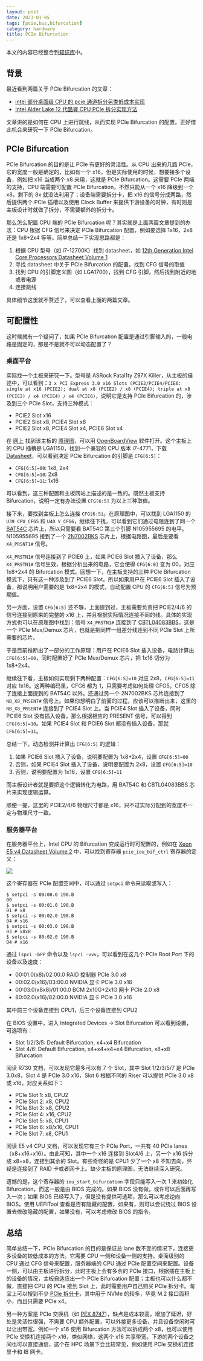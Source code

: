 ```yaml
---
layout: post
date: 2023-01-05
tags: [pcie,bus,bifurcation]
category: hardware
title: PCIe Bifurcation
---
```


本文的内容已经整合到[知识库](/kb/hardware/pcie.html)中。

## 背景

最近看到两篇关于 PCIe Bifurcation 的文章：

- [intel 部分桌面级 CPU 的 pcie 通道拆分另类低成本实现](https://www.bilibili.com/read/cv15596863)
- [Intel Alder Lake 12 代酷睿 CPU PCIe 拆分实现方法](https://www.bilibili.com/read/cv16530665)

文章讲的是如何在 CPU 上进行跳线，从而实现 PCIe Bifurcation 的配置。正好借此机会来研究一下 PCIe Bifurcation。

## PCIe Bifurcation

PCIe Bifurcation 的目的是让 PCIe 有更好的灵活性。从 CPU 出来的几路 PCIe，它的宽度一般是确定的，比如有一个 x16，但是实际使用的时候，想要接多个设备，例如把 x16 当成两个 x8 来用，这就是 PCIe Bifurcation。这需要 PCIe 两端的支持，CPU 端需要可配置 PCIe Bifurcation，不然只能从一个 x16 降级到一个 x8，剩下的 8x 就没法利用了；设备端需要拆分卡，把 x16 的信号分成两路，然后提供两个 PCIe 插槽以及使用 Clock Buffer 来提供下游设备的时钟，有时则是主板设计时就做了拆分，不需要额外的拆分卡。

那么怎么配置 CPU 端的 PCIe Bifurcation 呢？其实就是上面两篇文章提到的办法：CPU 根据 CFG 信号来决定 PCIe Bifurcation 配置，例如要选择 1x16，2x8 还是 1x8+2x4 等等。简单总结一下实现思路都是：

1. 根据 CPU 型号（如 i7-12700K）找到 datasheet，如 [12th Generation Intel Core Processors Datasheet Volume 1](https://cdrdv2.intel.com/v1/dl/getContent/655258)
2. 寻找 datasheet 中关于 PCIe Bifurcation 的配置，找到 CFG 信号的取值
3. 找到 CPU 的引脚定义图（如 LGA1700），找到 CFG 引脚，然后找到附近的地或者电源
4. 连接跳线

具体细节这里就不赘述了，可以查看上面的两篇文章。

## 可配置性

这时候就有一个疑问了，如果 PCIe Bifurcation 配置是通过引脚输入的，一般电路是固定的，那是不是就不可以动态配置了？

### 桌面平台

实际找一个主板来研究一下。型号是 ASRock Fatal1ty Z97X Killer，从主板的描述中，可以看到：`3 x PCI Express 3.0 x16 Slots (PCIE2/PCIE4/PCIE6: single at x16 (PCIE2); dual at x8 (PCIE2) / x8 (PCIE4); triple at x8 (PCIE2) / x4 (PCIE4) / x4 (PCIE6)`，说明它是支持 PCIe Bifurcation 的，涉及到三个 PCIe Slot，支持三种模式：

- PCIE2 Slot x16
- PCIE2 Slot x8, PCIE4 Slot x8
- PCIE2 Slot x8, PCIE4 Slot x4, PCIE6 Slot x4

在 [网上](https://schematic-x.blogspot.com/2018/04/asus-pack-198-files.html) 找到该主板的 [原理图](https://drive.google.com/file/d/1j9tUFJ7n60OLIoboVuPIWZA9cNJtwsCt/view)，可以用 [OpenBoardView](https://github.com/OpenBoardView/OpenBoardView) 软件打开。这个主板上的 CPU 插槽是 LGA1150，找到一个兼容的 CPU 版本 i7-4771，下载 [Datasheet](https://cdrdv2.intel.com/v1/dl/getcontent/328897)，可以看到决定 PCIe Bifurcation 的引脚是 `CFG[6:5]`：

- `CFG[6:5]=00`: 1x8, 2x4
- `CFG[6:5]=10`: 2x8
- `CFG[6:5]=11`: 1x16

可以看到，这三种配置和主板网站上描述的是一致的。既然主板支持 Bifurcation，说明一定有办法设置 `CFG[6:5]` 为以上三种取值。

接下来，要找到主板上怎么连接 `CFG[6:5]`。在原理图中，可以找到 LGA1150 的 `U39 CPU_CFG5` 和 `U40 V_CFG6`，继续往下找，可以看到它们通过电阻连到了同一个 [BAT54C](https://www.vishay.com/docs/85508/bat54.pdf) 芯片上，所以只需要看 BAT54C 第三个引脚 N105955695 的电平。N105955695 接到了一个 [2N7002BKS](https://assets.nexperia.com/documents/data-sheet/2N7002BKS.pdf) 芯片上，根据电路图，最后是要看 `X4_PRSNT1#` 信号。

`X4_PRSTN1#` 信号连接到了 PCIE6 上，如果 PCIE6 Slot 插入了设备，那么 `X4_PRSTN1#` 信号生效，根据分析出来的电路，它会使得 `CFG[6:0]` 变为 00，对应 1x8+2x4 的 Bifurcation 模式。回想一下，在主板支持的三种 PCIe Bifurcation 模式下，只有这一种涉及到了 PCIE6 Slot。所以如果用户在 PCIE6 Slot 插入了设备，那说明用户需要的是 1x8+2x4 的模式，自动配置 CPU 的 `CFG[6:5]` 信号为预期值。

另一方面，设置 `CFG[6:5]` 还不够，上面提到过，主板需要负责把 PCIE2/4/6 的信号连接到原来的完整的 x16 上，并且根据实际情况连接不同的线。具体的实现方式也可以在原理图中找到：信号 `X4_PRSTN1#` 连接到了 [CBTL04083BBS](https://www.nxp.com.cn/docs/en/data-sheet/CBTL04083A_CBTL04083B.pdf)，这是一个 PCIe Mux/Demux 芯片，也就是把同样一组差分线连到不同 PCIe Slot 上所需要的芯片。

于是目前推断出了一部分的工作原理：用户在 PCIE6 Slot 插入设备，电路计算出 `CFG[6:5]=00`，同时配置好了 PCIe Mux/Demux 芯片，把 1x16 切分为 1x8+2x4。

继续往下看，主板如何实现剩下两种配置：`CFG[6:5]=10` 对应 2x8，`CFG[6:5]=11` 对应 1x16。这两种编码里，CFG6 都为 1，只需要考虑如何处理 CFG5。CFG5 除了连接上面提到的 BAT54C 以外，还通过另一个 2N7002BKS 芯片连接到了 `NB_X8_PRSENT#` 信号上。如果你想明白了前面的过程，应该可以推断出来，这里的 `NB_X8_PRSENT#` 连接到了 PCIE4 Slot 上。当 PCIE4 Slot 插入了设备，同时 PCIE6 Slot 没有插入设备，那么根据相应的 PRESENT 信号，可以得到 `CFG[6:5]=10`。如果 PCIE4 Slot 和 PCIE6 Slot 都没有插入设备，那就 `CFG[6:5]=11`。

总结一下，动态检测并计算出 `CFG[6:5]` 的逻辑：

1. 如果 PCIE6 Slot 插入了设备，说明要配置为 1x8+2x4，设置 `CFG[6:5]=00`
2. 否则，如果 PCIE4 Slot 插入了设备，说明要配置为 2x8，设置 `CFG[6:5]=10`
3. 否则，说明要配置为 1x16，设置 `CFG[6:5]=11`

而主板设计者就是要把这个逻辑转化为电路，用 BAT54C 和 CBTL04083BBS 芯片来实现逻辑运算。

顺便一提，这里的 PCIE2/4/6 物理尺寸都是 x16，只不过实际分配到的宽度不一定与物理尺寸一致。

### 服务器平台

在服务器平台上，Intel CPU 的 Bifurcation 变成运行时可配置的，例如在 [Xeon E5 v4 Datasheet Volume 2](https://cdrdv2-public.intel.com/333810/xeon-e5-v4-datasheet-vol-2.pdf) 中，可以找到寄存器 `pcie_iou_bif_ctrl` 寄存器的定义：

![](/images/pcie_bifurcation.png)

这个寄存器在 PCIe 配置空间中，可以通过 `setpci` 命令来读取或写入：

```shell
$ setpci -s 00:00.0 190.B
00
$ setpci -s 00:01.0 190.B
01 # x8
$ setpci -s 00:02.0 190.B
04 # x16
$ setpci -s 00:03.0 190.B
03 # x8x8
$ setpci -s 80:02.0 190.B
04 # x16
```

通过 `lspci -bPP` 命令以及 `lspci -vvv`，可以看到在这几个 PCIe Root Port 下的设备以及速度：

- 00:01.0(x8)/02:00.0 RAID 控制器 PCIe 3.0 x8
- 00:02.0(x16)/03:00.0 NVIDIA 显卡 PCIe 3.0 x16
- 00:03.0(x8x8)/01:00.0 BCM 2x10G+2x1G 网卡 PCIe 2.0 x8
- 80:02.0(x16)/82:00.0 NVIDIA 显卡 PCIe 3.0 x16

其中前三个设备连接到 CPU1，后三个设备连接到 CPU2

在 BIOS 设置中，进入 Integrated Devices -> Slot Bifurcation 可以看到设置，可选项有：

- Slot 1/2/3/5: Default Bifurcation, x4+x4 Bifurcation
- Slot 4/6: Default Bifurcation, x4+x4+x4+x4 Bifurcation, x8+x8 Bifurcation

阅读 R730 文档，可以发现它最多可以有 7 个 Slot，其中 Slot 1/2/3/5/7 是 PCIe 3.0x8，Slot 4 是 PCIe 3.0 x16，Slot 6 根据不同的 Riser 可以提供 PCIe 3.0 x8 或 x16，对应关系如下：

- PCIe Slot 1: x8, CPU2
- PCIe Slot 2: x8, CPU2
- PCIe Slot 3: x8, CPU2
- PCIe Slot 4: x16, CPU2
- PCIe Slot 5: x8, CPU1
- PCIe Slot 6: x8/x16, CPU1
- PCIe Slot 7: x8, CPU1

阅读 E5 v4 CPU 文档，可以发现它有三个 PCIe Port，一共有 40 PCIe lanes（x8+x16+x16）。由此可知，其中一个 x16 连接到 Slot4/6 上，另一个 x16 拆分成 x8+x8，连接到其余的 Slot。有些奇怪的是 CPU1 少了一个 x8 不知去向，怀疑是连接到了 RAID 卡或者网卡上。缺少主板的原理图，无法继续深入研究。

遗憾的是，这个寄存器的 `iou_start_bifurcation` 字段只能写入一次 1 来初始化 Bifurcation，而这一般是由 BIOS 完成的。如果 BIOS 没有做，或许可以后面再写入一次；如果 BIOS 已经写入了，但是没有提供可选项，那么可以考虑逆向 BIOS，使用 UEFITool 查看是否有隐藏的配置，如果有，则可以尝试绕过 BIOS 设置去修改隐藏的配置，如果没有，可以考虑修改 BIOS 的指令。

## 总结

简单总结一下，PCIe Bifurcation 的目的是保证总 lane 数不变的情况下，连接更多设备的较低成本的方法。它需要 CPU 一侧和设备一侧的支持。桌面级别的 CPU 通过 CFG 信号来配置，服务器端的 CPU 通过 PCIe 配置空间来配置。设备一侧，可以由主板进行拆分，此时主板上会有多余的 PCIe 接口，根据插在主板上的设备的情况，主板自适应出一个 PCIe Bifurcation 配置；主板也可以什么都不做，直接把 CPU 的 PCIe 接到 Slot 上，此时需要用户自己购买 PCIe 拆分卡。淘宝上可以搜到不少 [PCIe 拆分卡](https://www.taobao.com/list/product/pcie%E6%8B%86%E5%88%86%E5%8D%A1.htm)，其中用于 NVMe 的较多，毕竟 M.2 接口面积小，而且只需要 PCIe x4。

另一种方案是 PCIe 交换机（如 [PEX 8747](https://docs.broadcom.com/doc/12351854)），缺点是成本较高，增加了延迟，好处是灵活性很强，不需要 CPU 额外配置，可以外接更多设备，并且设备空闲时可以让出带宽。例如一个 x16 使用 Bifurcation 方法可以拆成两个 x8，也可以使用 PCIe 交换机连接两个 x16，类似网络，这两个 x16 共享带宽，下游的两个设备之间也可以直接通信，这个在 HPC 场景下会比较常见，例如使用 PCIe 交换机连接显卡和 IB 网卡。
